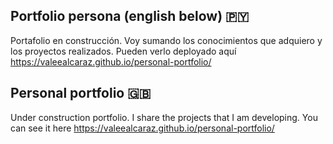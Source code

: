 ## Portfolio persona (english below) :paraguay:

Portafolio en construcción. Voy sumando los conocimientos que adquiero y los proyectos realizados. Pueden verlo deployado aquí https://valeealcaraz.github.io/personal-portfolio/

## Personal portfolio :gb:

Under construction portfolio. I share the projects that I am developing. You can see it here https://valeealcaraz.github.io/personal-portfolio/

